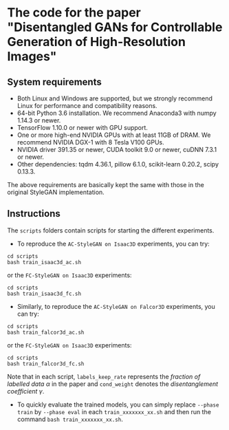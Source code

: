 # The code for the paper "Disentangled GANs for Controllable Generation of High-Resolution Images"


## System requirements

* Both Linux and Windows are supported, but we strongly recommend Linux for performance and compatibility reasons.
* 64-bit Python 3.6 installation. We recommend Anaconda3 with numpy 1.14.3 or newer.
* TensorFlow 1.10.0 or newer with GPU support.
* One or more high-end NVIDIA GPUs with at least 11GB of DRAM. We recommend NVIDIA DGX-1 with 8 Tesla V100 GPUs.
* NVIDIA driver 391.35 or newer, CUDA toolkit 9.0 or newer, cuDNN 7.3.1 or newer.
* Other dependencies: tqdm 4.36.1, pillow 6.1.0, scikit-learn 0.20.2, scipy 0.13.3.

The above requirements are basically kept the same with those in the original StyleGAN implementation.

## Instructions
The `scripts` folders contain scripts for starting the different experiments.

* To reproduce the `AC-StyleGAN on Isaac3D` experiments, you can try:
```
cd scripts
bash train_isaac3d_ac.sh
```
or the `FC-StyleGAN on Isaac3D` experiments:
```
cd scripts
bash train_isaac3d_fc.sh
```

* Similarly, to reproduce the `AC-StyleGAN on Falcor3D` experiments, you can try:
```
cd scripts
bash train_falcor3d_ac.sh
```
or the `FC-StyleGAN on Isaac3D` experiments:
```
cd scripts
bash train_falcor3d_fc.sh
```

Note that in each script, `labels_keep_rate` represents the *fraction of labelled data* $\alpha$ in the paper and `cond_weight` denotes 
the *disentanglement coefficient* $\gamma$.

* To quickly evaluate the trained models, you can simply replace `--phase train` by `--phase eval` 
in each `train_xxxxxxx_xx.sh` and then run the command `bash train_xxxxxxx_xx.sh`.
